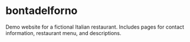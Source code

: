 # bontadelforno
Demo website for a fictional Italian restaurant. Includes pages for contact information, restaurant menu, and descriptions. 
